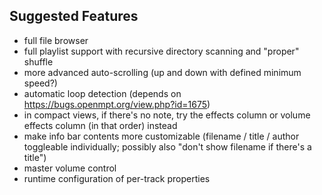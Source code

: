 ## Suggested Features

- full file browser
- full playlist support with recursive directory scanning and "proper" shuffle
- more advanced auto-scrolling (up and down with defined minimum speed?)
- automatic loop detection (depends on https://bugs.openmpt.org/view.php?id=1675)
- in compact views, if there's no note, try the effects column or volume effects
  column (in that order) instead
- make info bar contents more customizable (filename / title / author toggleable
  individually; possibly also "don't show filename if there's a title")
- master volume control
- runtime configuration of per-track properties
